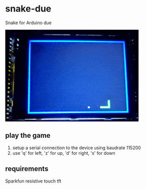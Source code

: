 # snake-due
Snake for Arduino due

![classic snake](https://github.com/geoffrey-vl/snake-due/blob/master/readme.gif)

## play the game
1. setup a serial connection to the device using baudrate 115200
2. use 'q' for left, 'z' for up, 'd' for right, 's' for down

## requirements
Sparkfun resistive touch tft
